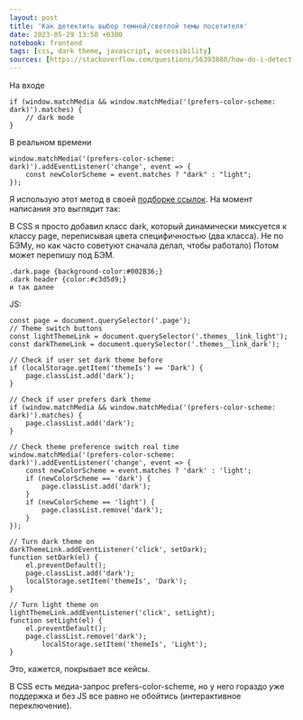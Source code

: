 ```yaml
---
layout: post
title: 'Как детектить выбор темной/светлой темы посетителя'
date: 2023-05-29 13:50 +0300
notebook: frontend
tags: [css, dark theme, javascript, accessibility]
sources: [https://stackoverflow.com/questions/56393880/how-do-i-detect-dark-mode-using-javascript/57795495#57795495]
---
```

На входе
```
if (window.matchMedia && window.matchMedia('(prefers-color-scheme: dark)').matches) {
    // dark mode
}
```

В реальном времени
```
window.matchMedia('(prefers-color-scheme: dark)').addEventListener('change', event => {
    const newColorScheme = event.matches ? "dark" : "light";
});
```

Я использую этот метод в своей [подборке ссылок](https://vallek.github.io/web-links/index.html). На момент написания это выглядит так:

В CSS я просто добавил класс dark, который динамически миксуется к классу page, переписывая цвета специфичностью (два класса). Не по БЭМу, но как часто советуют сначала делал, чтобы работало) Потом может перепишу под БЭМ.
```
.dark.page {background-color:#002B36;} 
.dark header {color:#c3d5d9;} 
и так далее
``` 
JS:
```
const page = document.querySelector('.page');
// Theme switch buttons
const lightThemeLink = document.querySelector('.themes__link_light');
const darkThemeLink = document.querySelector('.themes__link_dark');

// Check if user set dark theme before
if (localStorage.getItem('themeIs') == 'Dark') {
	page.classList.add('dark');
}

// Check if user prefers dark theme
if (window.matchMedia && window.matchMedia('(prefers-color-scheme: dark)').matches) {
	page.classList.add('dark');
}

// Check theme preference switch real time
window.matchMedia('(prefers-color-scheme: dark)').addEventListener('change', event => {
	const newColorScheme = event.matches ? 'dark' : 'light';
	if (newColorScheme == 'dark') {
		page.classList.add('dark');
	}
	if (newColorScheme == 'light') {
		page.classList.remove('dark');
	} 
});

// Turn dark theme on
darkThemeLink.addEventListener('click', setDark);
function setDark(el) {
	el.preventDefault();
	page.classList.add('dark');
	localStorage.setItem('themeIs', 'Dark');
}

// Turn light theme on
lightThemeLink.addEventListener('click', setLight);
function setLight(el) {
	el.preventDefault();
	page.classList.remove('dark');
		localStorage.setItem('themeIs', 'Light');
}
```

Это, кажется, покрывает все кейсы.

В CSS есть медиа-запрос prefers-color-scheme, но у него гораздо *у*же поддержка и без JS все равно не обойтись (интерактивное переключение).